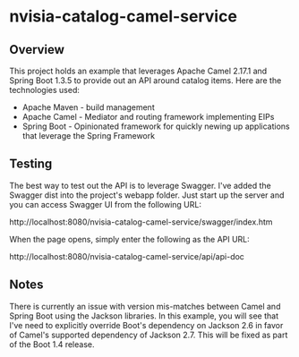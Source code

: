 # nvisia-catalog-camel-service

## Overview
This project holds an example that leverages Apache Camel 2.17.1 and Spring Boot 1.3.5 to provide out an API around catalog items. Here are the technologies used:

* Apache Maven - build management
* Apache Camel - Mediator and routing framework implementing EIPs
* Spring Boot - Opinionated framework for quickly newing up applications that leverage the Spring Framework

## Testing 
The best way to test out the API is to leverage Swagger. I've added the Swagger dist into the project's webapp folder. Just start up the server and you can access Swagger UI from the following URL:

http://localhost:8080/nvisia-catalog-camel-service/swagger/index.htm 

When the page opens, simply enter the following as the API URL:

http://localhost:8080/nvisia-catalog-camel-service/api/api-doc

## Notes
There is currently an issue with version mis-matches between Camel and Spring Boot using the Jackson libraries. In this example, you will see that I've need to explicitly override Boot's dependency on Jackson 2.6 in favor of Camel's supported dependency of Jackson 2.7. This will be fixed as part of the Boot 1.4 release. 
